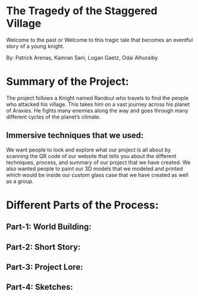 # The Tragedy of the Staggered Village 


Welcome to the past or Welcome to this tragic tale that becomes an eventful story of a young knight. 

By: Patrick Arenas, Kamran Sani, Logan Gaetz, Odai Alhuraiby

# Summary of the Project: 

The project follows a Knight named Randoul who travels to find the people who attacked his village. This takes him on a vast journey across his planet of Araxies. He fights many enemies along the way and goes through many different cycles of the planet’s climate. 

## Immersive techniques that we used:

We want people to look and explore what our project is all about by scanning the QR code of our website that tells you about the different techniques, process, and summary of our project that we have created. We also wanted people to paint our 3D models that we modeled and printed which would be inside our custom glass case that we have created as well as a group. 

# Different Parts of the Process:

## Part-1: World Building:



## Part-2: Short Story:


## Part-3: Project Lore:


## Part-4: Sketches:
